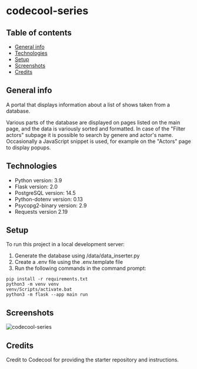 # codecool-series
## Table of contents
* [General info](#general-info)
* [Technologies](#technologies)
*  [Setup](#setup)
*  [Screenshots](#screenshots)
* [Credits](#credits)

## General info
A portal that displays information about a list of shows taken from a database. 

Various parts of the database are displayed on pages listed on the main page, and the data is variously sorted and formatted. In case of the "Filter actors" subpage it is possible to search by genere and actor's name. Occasionally a JavaScript snippet is used, for example on the "Actors" page to display popups. 

## Technologies
* Python version: 3.9
* Flask version: 2.0
* PostgreSQL version: 14.5
* Python-dotenv version: 0.13
* Psycopg2-binary version: 2.9
* Requests version 2.19

## Setup
To run this project in a local development server:
1. Generate the database using /data/data_inserter.py
2. Create a .env file using the .env.template file
3. Run the following commands in the command prompt:
``` 
pip install -r requirements.txt
python3 -m venv venv
venv/Scripts/activate.bat
python3 -m flask --app main run 
```

## Screenshots
![codecool-series](https://user-images.githubusercontent.com/61357898/213877724-258c57be-015d-4838-84a4-9441d9f90bec.png)

## Credits
Credit to Codecool for providing the starter repository and instructions.
